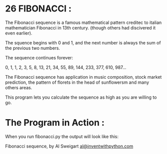 # 26 FIBONACCI :
The Fibonacci sequence is a famous mathematical pattern creditec to italian mathematician Fibonacci in 13th century.
(though others had discivered it even earlier).

The squence begins with 0 and 1, and the next number is always the sum of the previous two numbers.

The sequence continues forever:

0, 1, 1, 2, 3, 5, 8, 13, 21, 34, 55, 89, 144, 233, 377, 610, 987...

The Fibonacci sequence has application in music composition, stock market prediction, the pattern of florets in the head of sunflowersm and many others areas.

This program lets you calculate the sequence as high as you are willing to go.

# The Program in Action :

When you run fibonacci.py the output will look like this:

Fibonacci sequence, by Al Sweigart al@inventwithpython.com